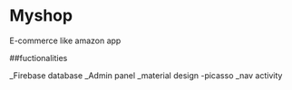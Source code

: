# Myshop
E-commerce like amazon app

##fuctionalities

  _Firebase database 
  _Admin panel
  _material design
  -picasso 
  _nav activity
